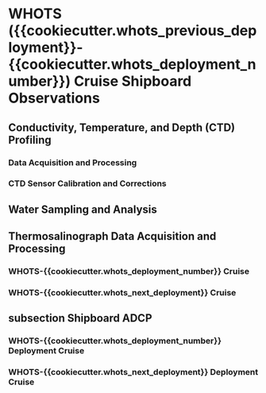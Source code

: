 # WHOTS ({{cookiecutter.whots_previous_deployment}}-{{cookiecutter.whots_deployment_number}}) Cruise Shipboard Observations
## Conductivity, Temperature, and Depth (CTD) Profiling

### Data Acquisition and Processing
### CTD Sensor Calibration and Corrections

## Water Sampling and Analysis

## Thermosalinograph Data Acquisition and Processing 

### WHOTS-{{cookiecutter.whots_deployment_number}} Cruise
### WHOTS-{{cookiecutter.whots_next_deployment}} Cruise

## subsection Shipboard ADCP
### WHOTS-{{cookiecutter.whots_deployment_number}} Deployment Cruise
### WHOTS-{{cookiecutter.whots_next_deployment}} Deployment Cruise

